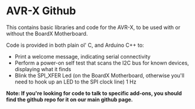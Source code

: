 AVR-X Github
====

This contains basic libraries and code for the AVR-X, to be used with or without the BoardX Motherboard.

Code is provided in both plain ol' C, and Arduino C++ to:

* Print a welcome message, indicating serial connectivity
* Perform a power-on self test that scans the I2C bus for known devices, displaying what it finds
* Blink the SPI_XFER Led (on the BoardX Motherboard, otherwise you'll need to hook up an LED to the SPI clock line) 1 Hz

**Note: If you're looking for code to talk to specific add-ons, you should find the github repo for it on our main github page.** 
